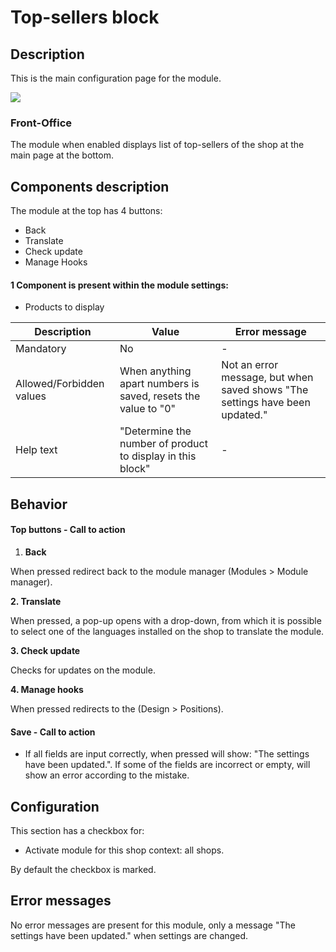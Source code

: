 # Top-sellers block

## Description

This is the main configuration page for the module.

![](<../../../../../.gitbook/assets/Screenshot 2022-05-30 at 17-26-07 Module Manager • test.png>)

### Front-Office

The module when enabled displays list of top-sellers of the shop at the main page at the bottom.

## Components description

The module at the top has 4 buttons:

* Back
* Translate
* Check update
* Manage Hooks

#### 1 Component is present within the module settings:

* Products to display

| Description              | Value                                                         | Error message                                                                |
| ------------------------ | ------------------------------------------------------------- | ---------------------------------------------------------------------------- |
| Mandatory                | No                                                            | -                                                                            |
| Allowed/Forbidden values | When anything apart numbers is saved, resets the value to "0" | Not an error message, but when saved shows "The settings have been updated." |
| Help text                | "Determine the number of product to display in this block"    | -                                                                            |

## Behavior

#### Top buttons - Call to action

1. **Back**

When pressed redirect back to the module manager (Modules > Module manager).

**2. Translate**

When pressed, a pop-up opens with a drop-down, from which it is possible to select one of the languages installed on the shop to translate the module.

**3. Check update**

Checks for updates on the module.

**4. Manage hooks**

When pressed redirects to the (Design > Positions).

#### Save - Call to action

* If all fields are input correctly, when pressed will show: "The settings have been updated.". If some of the fields are incorrect or empty, will show an error according to the mistake.

## Configuration

This section has a checkbox for:

* Activate module for this shop context: all shops.

By default the checkbox is marked.

## Error messages

No error messages are present for this module, only a message "The settings have been updated." when settings are changed.
